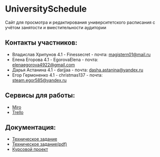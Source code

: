 # UniversitySchedule
 Сайт для просмотра и редактирования университетского расписания с учётом занятости и вместительности аудитории
 
## Контакты участников:
 * Владислав Хрипунов 4.1 - Finessecret   - почта: magistern01@mail.ru 
 * Елена Егорова 4.1 - EgorovaElena       - почта: elenaegorova4922@gmail.com
 * Дарья Астанина 4.1 - darjjaa           - почта: dasha.astanina@yandex.ru
 * Егор Гермоненко 4.1 - christmas137     - почта: steam.egor585@yandex.ru
## Сервисы для работы:
 * [Miro](https://miro.com/app/board/uXjVOF5l-1Y=/)
 * [Trello](https://trello.com/b/7e2HZP3g/uschedule)
## Документация:
 * [Техническое задание](https://github.com/Finessecret/TP-4.1-team5/blob/main/Документация/Техническое%20задание.docx)
 * [Техническое задание(pdf)](https://github.com/Finessecret/TP-4.1-team5/blob/main/Документация/Техническое%20задание%20(2).pdf)
 * [Курсовой проект](https://github.com/Finessecret/TP-4.1-team5/blob/main/Документация/Курсовой%20проект.docx)
 
